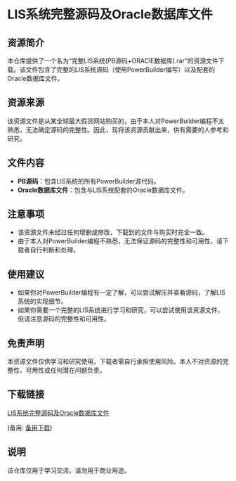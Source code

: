 # LIS系统完整源码及Oracle数据库文件

## 资源简介

本仓库提供了一个名为“完整LIS系统(PB源码+ORAClE数据库).rar”的资源文件下载。该文件包含了完整的LIS系统源码（使用PowerBuilder编写）以及配套的Oracle数据库文件。

## 资源来源

该资源文件是从某全球最大假货网站购买的，由于本人对PowerBuilder编程不太熟悉，无法确定源码的完整性。因此，现将该资源贡献出来，供有需要的人参考和研究。

## 文件内容

- **PB源码**：包含LIS系统的所有PowerBuilder源代码。
- **Oracle数据库文件**：包含与LIS系统配套的Oracle数据库文件。

## 注意事项

- 该资源文件未经过任何增删或修改，下载到的文件与购买时完全一致。
- 由于本人对PowerBuilder编程不熟悉，无法保证源码的完整性和可用性，请下载者自行判断和处理。

## 使用建议

- 如果你对PowerBuilder编程有一定了解，可以尝试解压并查看源码，了解LIS系统的实现细节。
- 如果你需要一个完整的LIS系统进行学习和研究，可以尝试使用该资源文件，但请注意源码的完整性和可用性。

## 免责声明

本资源文件仅供学习和研究使用，下载者需自行承担使用风险。本人不对资源的完整性、可用性或任何潜在问题负责。

## 下载链接
[LIS系统完整源码及Oracle数据库文件](https://pan.quark.cn/s/bf59e404b644) 

(备用: [备用下载](https://pan.baidu.com/s/1hfrzpZ8V6tqi4Cp_8Q04Kg?pwd=1234))

## 说明

该仓库仅用于学习交流，请勿用于商业用途。
